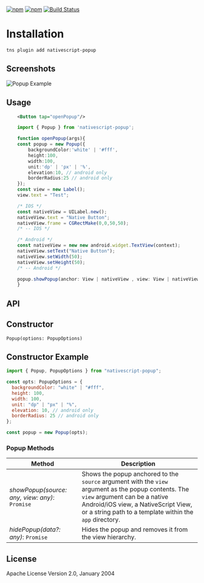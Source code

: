 [![npm](https://img.shields.io/npm/v/nativescript-popup.svg)](https://www.npmjs.com/package/nativescript-popup)
[![npm](https://img.shields.io/npm/dt/nativescript-popup.svg?label=npm%20downloads)](https://www.npmjs.com/package/nativescript-popup)
[![Build Status](https://travis-ci.org//triniwiz/nativescript-popup.svg?branch=master)](https://travis-ci.org/triniwiz/nativescript-popup)

# Installation

`tns plugin add nativescript-popup`

## Screenshots

![Popup Example](screenshots/android.gif)

## Usage

```xml
    <Button tap="openPopup"/>
```

```ts
    import { Popup } from 'nativescript-popup';

    function openPopup(args){
    const popup = new Popup({
        backgroundColor:'white' | '#fff',
        height:100,
        width:100,
        unit:'dp' | 'px' | '%',
        elevation:10, // android only
        borderRadius:25 // android only
    });
    const view = new Label();
    view.text = "Test";

    /* IOS */
    const nativeView = UILabel.new();
    nativeView.text = "Native Button";
    nativeView.frame = CGRectMake(0,0,50,50);
    /* -- IOS */

    /* Android */
    const nativeView = new new android.widget.TextView(context);
    nativeView.setText("Native Button");
    nativeView.setWidth(50);
    nativeView.setHeight(50);
    /* -- Android */

    popup.showPopup(anchor: View | nativeView , view: View | nativeView);
    }
```

## API

## Constructor

`Popup(options: PopupOptions)`

## Constructor Example

```js
import { Popup, PopupOptions } from "nativescript-popup";

const opts: PopupOptions = {
  backgroundColor: "white" | "#fff",
  height: 100,
  width: 100,
  unit: "dp" | "px" | "%",
  elevation: 10, // android only
  borderRadius: 25 // android only
};

const popup = new Popup(opts);
```

### Popup Methods

| Method                                         | Description                                                                                                                                                                                                                             |
| ---------------------------------------------- | --------------------------------------------------------------------------------------------------------------------------------------------------------------------------------------------------------------------------------------- |
| _showPopup(source: any, view: any)_: `Promise` | Shows the popup anchored to the `source` argument with the `view` argument as the popup contents. The `view` argument can be a native Android/iOS view, a NativeScript View, or a string path to a template within the `app` directory. |
| _hidePopup(data?: any)_: `Promise`             | Hides the popup and removes it from the view hierarchy.                                                                                                                                                                                 |

## License

Apache License Version 2.0, January 2004
